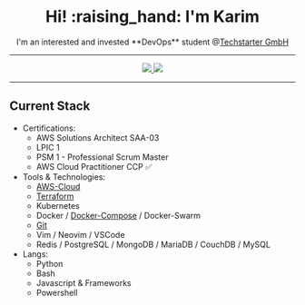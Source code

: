 <h1 align='center'>
Hi! :raising_hand: I'm Karim
</h1>

<p align='center'>
I'm an interested and invested **DevOps** student @<a href="https://github.com/techstartergmbh/"Techstarter GmbH"/">Techstarter GmbH</a>
</p>

---

<p align='center'>
<a href="mailto:karimkarim@duck.com">
    <img src="https://img.shields.io/badge/email-karimkarim%40duck.com-lightgrey">
<a href="https://www.linkedin.com/in/karim-a-274382265">
    <img src="https://img.shields.io/badge/linkedin-%23007785.svg?&style=for-te-badge&logo=linkedin&logoColor=white" />
    </a>

</p>

---
## Current Stack 
- Certifications:
    - AWS Solutions Architect SAA-03
    - LPIC 1
    - PSM 1 - Professional Scrum Master
    - AWS Cloud Practitioner CCP :white_check_mark:
- Tools & Technologies:
    - [AWS-Cloud](https://github.com/karimkarimson/docker-revprox)
    - [Terraform](https://github.com/karimkarimson/terraform)
    - Kubernetes
    - Docker / [Docker-Compose](https://github.com/karimkarimson/docker-revprox) / Docker-Swarm
    - [Git](https://github.com/karimkarimson/ci_cd_test)
    - Vim / Neovim / VSCode
    - Redis / PostgreSQL / MongoDB / MariaDB / CouchDB / MySQL
- Langs:
    - Python
    - Bash
    - Javascript & Frameworks
    - Powershell